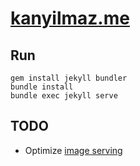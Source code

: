 # [kanyilmaz.me](kanyilmaz.me)

## Run
```
gem install jekyll bundler
bundle install
bundle exec jekyll serve
```

## TODO

- Optimize [image serving](https://chatgpt.com/share/680cbe43-37e0-8001-9965-16ccc3aff18d)